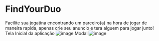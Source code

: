 # FindYourDuo
 Facilite sua jogatina encontrando um parceiro(a) na hora de jogar de maneira rapida, apenas crie seu anuncio e tera alguem para jogar junto!
 Tela Inicial da aplicação
![image](https://user-images.githubusercontent.com/86385026/200100286-e65c3a90-39d9-4368-ba38-ff9e05189280.png)
Modal
![image](https://user-images.githubusercontent.com/86385026/200100299-e1e76b2a-6781-4629-ad2d-36dea6e36662.png)

